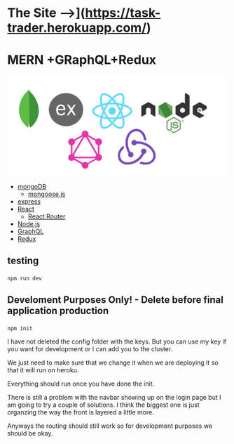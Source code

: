 # The Site -->](https://task-trader.herokuapp.com/)

# MERN +GRaphQL+Redux
![MERN](./theDocs/images/mern-q-l.png)

- [mongoDB](https://docs.mongodb.com/manual/core/schema-validation/)
  - [mongoose.js](https://mongoosejs.com/)
- [express](https://expressjs.com/en/guide/routing.html)
- [React](https://reactjs.org/docs/components-and-props.html)
  - [React Router](https://reacttraining.com/react-router/web/guides/quick-start)
- [Node.js](https://nodejs.org/en/about/)
- [GraphQL](https://graphql.org/learn/queries/)
- [Redux](https://redux.js.org)

## testing
```npm run dev```

## Develoment Purposes Only! - Delete before final application production

```npm init```

I have not deleted the config folder with the keys. But you can use my key if you want for development or I can add you to the cluster. 

We just need to make sure that we change it when we are deploying it so that it will run on heroku.

Everything should run once you have done the init. 

There is still a problem with the navbar showing up on the login page but I am going to try a couple of solutions. I think the biggest one is just organzing the way the front is layered a little more. 

Anyways the routing should still work so for development purposes we should be okay. 
